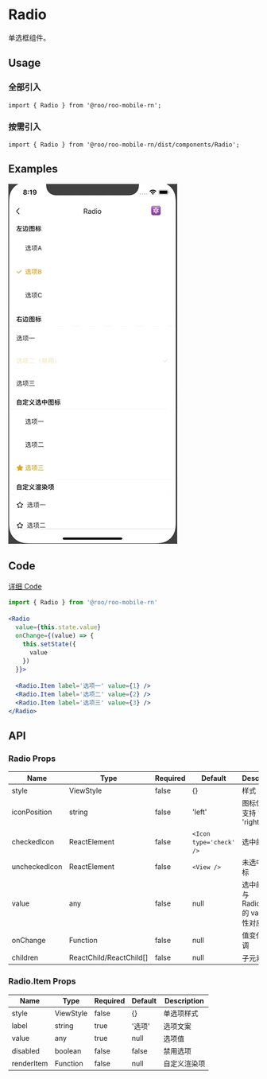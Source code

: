 # Radio

单选框组件。

## Usage

### 全部引入
```
import { Radio } from '@roo/roo-mobile-rn';
```

### 按需引入
```
import { Radio } from '@roo/roo-mobile-rn/dist/components/Radio';
```

## Examples

![image](../images/Radio/1.gif)

## Code
[详细 Code](../../examples/Radio/index.tsx)

```jsx
import { Radio } from '@roo/roo-mobile-rn'

<Radio
  value={this.state.value}
  onChange={(value) => {
    this.setState({
      value
    })
  }}>

  <Radio.Item label='选项一' value={1} />
  <Radio.Item label='选项二' value={2} />
  <Radio.Item label='选项三' value={3} />
</Radio>
```

## API

### Radio Props
| Name | Type | Required | Default | Description |
| ---- | ---- | ---- | ---- | ---- |
| style | ViewStyle | false | {} | 样式 |
| iconPosition | string | false | 'left' | 图标位置，支持 'left' 'right' |
| checkedIcon | ReactElement | false | `<Icon type='check' />` | 选中的图标 |
| uncheckedIcon | ReactElement | false | `<View />` | 未选中的图标 |
| value | any | false | null | 选中的值，与 Radio.Item 的 value 属性对应 |
| onChange | Function | false | null | 值变化的回调 |
| children | ReactChild/ReactChild[] | false | null | 子元素 |

### Radio.Item Props
| Name | Type | Required | Default | Description |
| ---- | ---- | ---- | ---- | ---- |
| style | ViewStyle | false | {} | 单选项样式 |
| label | string | true | '选项' | 选项文案 |
| value | any | true | null | 选项值 |
| disabled | boolean | false | false | 禁用选项 |
| renderItem | Function | false | null | 自定义渲染项 |
